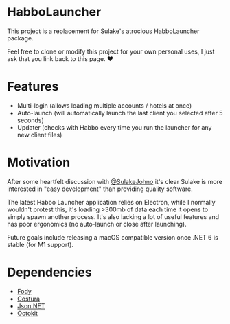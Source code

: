 ﻿# HabboLauncher
This project is a replacement for Sulake's atrocious HabboLauncher package.

Feel free to clone or modify this project for your own personal uses, I just ask that you link back to this page. :heart:

# Features
- Multi-login (allows loading multiple accounts / hotels at once)
- Auto-launch (will automatically launch the last client you selected after 5 seconds)
- Updater (checks with Habbo every time you run the launcher for any new client files)

# Motivation
After some heartfelt discussion with [@SulakeJohno](https://twitter.com/SulakeJohno/status/1382214370298564608) it's clear Sulake is more interested in "easy development" than providing quality software.

The latest Habbo Launcher application relies on Electron, while I normally wouldn't protest this, it's loading >300mb of data each time it opens to simply spawn another process.
It's also lacking a lot of useful features and has poor ergonomics (no auto-launch or close after launching).

Future goals include releasing a macOS compatible version once .NET 6 is stable (for M1 support).

# Dependencies
- [Fody](https://github.com/Fody/Home)
- [Costura](https://github.com/Fody/Costura)
- [Json.NET](https://www.newtonsoft.com/json)
- [Octokit](https://github.com/octokit/octokit.net)